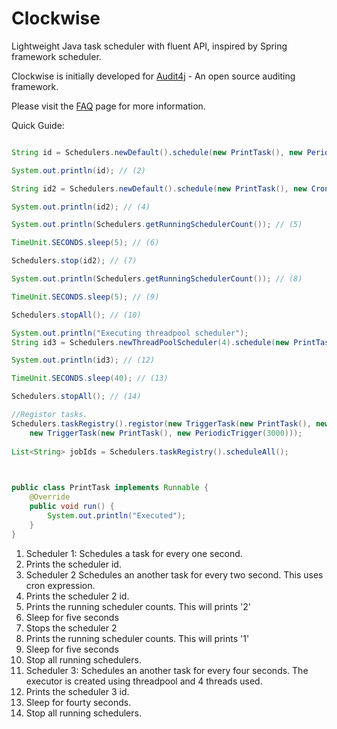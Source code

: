 # Clockwise
Lightweight Java task scheduler with fluent API, inspired by Spring framework scheduler.

Clockwise is initially developed for [Audit4j](http://audit4j.org) - An open source auditing framework.

Please visit the [FAQ](https://github.com/janithb/Clockwise/wiki/FAQ) page for more information.

Quick Guide:

```java

String id = Schedulers.newDefault().schedule(new PrintTask(), new PeriodicTrigger(1000)); // (1)

System.out.println(id); // (2)

String id2 = Schedulers.newDefault().schedule(new PrintTask(), new CronTrigger("0/2 * * * * *")); // (3)

System.out.println(id2); // (4)

System.out.println(Schedulers.getRunningSchedulerCount()); // (5)

TimeUnit.SECONDS.sleep(5); // (6)

Schedulers.stop(id2); // (7)

System.out.println(Schedulers.getRunningSchedulerCount()); // (8)

TimeUnit.SECONDS.sleep(5); // (9)

Schedulers.stopAll(); // (10)

System.out.println("Executing threadpool scheduler");
String id3 = Schedulers.newThreadPoolScheduler(4).schedule(new PrintTask(), new PeriodicTrigger(4000)); // (11)

System.out.println(id3); // (12)

TimeUnit.SECONDS.sleep(40); // (13)

Schedulers.stopAll(); // (14)

//Registor tasks.
Schedulers.taskRegistry().registor(new TriggerTask(new PrintTask(), new PeriodicTrigger(1000))).registor(
    new TriggerTask(new PrintTask(), new PeriodicTrigger(3000)));
        
List<String> jobIds = Schedulers.taskRegistry().scheduleAll();
        


public class PrintTask implements Runnable {
    @Override
    public void run() {
        System.out.println("Executed");
    }
}

```

1. Scheduler 1: Schedules a task for every one second.
2. Prints the scheduler id.
3. Scheduler 2 Schedules an another task for every two second. This uses cron expression.
4. Prints the scheduler 2 id.
5. Prints the running scheduler counts. This will prints '2'
6. Sleep for five seconds
7. Stops the scheduler 2
8. Prints the running scheduler counts. This will prints '1'
9. Sleep for five seconds
10. Stop all running schedulers.
11. Scheduler 3: Schedules an another task for every four seconds. The executor is created using threadpool and 4 threads used.
12. Prints the scheduler 3 id.
13. Sleep for fourty seconds.
14. Stop all running schedulers.
